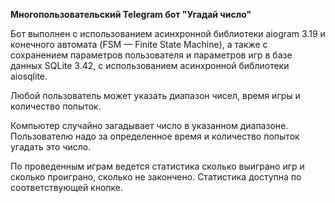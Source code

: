 **Многопользовательский Telegram бот "Угадай число"**

Бот выполнен с использованием асинхронной библиотеки aiogram 3.19 и конечного автомата (FSM — Finite State Machine), а также с сохранением параметров пользователя и параметров игр в базе данных SQLite 3.42, с использованием асинхронной библиотеки aiosqlite.

Любой пользователь может указать диапазон чисел, время игры и количество попыток.

Компьютер случайно загадывает число в указанном диапазоне. Пользователю надо за определенное время и количество попыток угадать это число.

По проведенным играм ведется статистика сколько выиграно игр и сколько проиграно, сколько не закончено. Статистика доступна по соответствующей кнопке.
